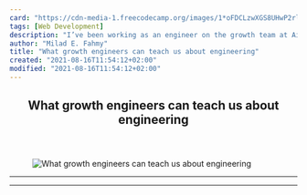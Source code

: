 ```yaml
---
card: "https://cdn-media-1.freecodecamp.org/images/1*oFDCLzwXGS8UHwP2rl6MKA.png"
tags: [Web Development]
description: "I’ve been working as an engineer on the growth team at Airbnb"
author: "Milad E. Fahmy"
title: "What growth engineers can teach us about engineering"
created: "2021-08-16T11:54:12+02:00"
modified: "2021-08-16T11:54:12+02:00"
---
```

<div class="site-wrapper">
<main id="site-main" class="site-main outer">
<div class="inner">
<article class="post-full post tag-web-development tag-programming tag-tech tag-design tag-technology ">
<header class="post-full-header">
<h1 class="post-full-title">What growth engineers can teach us about engineering</h1>
</header>
<figure class="post-full-image">
<picture>
<source media="(max-width: 700px)" sizes="1px" srcset="data:image/gif;base64,R0lGODlhAQABAIAAAAAAAP///yH5BAEAAAAALAAAAAABAAEAAAIBRAA7 1w">
<source media="(min-width: 701px)" sizes="(max-width: 800px) 400px,
(max-width: 1170px) 700px,
1400px" srcset="https://cdn-media-1.freecodecamp.org/images/1*oFDCLzwXGS8UHwP2rl6MKA.png 300w,
https://cdn-media-1.freecodecamp.org/images/1*oFDCLzwXGS8UHwP2rl6MKA.png 600w,
https://cdn-media-1.freecodecamp.org/images/1*oFDCLzwXGS8UHwP2rl6MKA.png 1000w,
https://cdn-media-1.freecodecamp.org/images/1*oFDCLzwXGS8UHwP2rl6MKA.png 2000w">
<img onerror="this.style.display='none'" src="https://cdn-media-1.freecodecamp.org/images/1*oFDCLzwXGS8UHwP2rl6MKA.png" alt="What growth engineers can teach us about engineering">
</picture>
</figure>
<section class="post-full-content">
<div class="post-content">
</div>
<hr>
<hr>
</section>
</article>
</div>
</main>
</div>
<!-- Google Tag Manager (noscript) -->
<!-- End Google Tag Manager (noscript) -->
